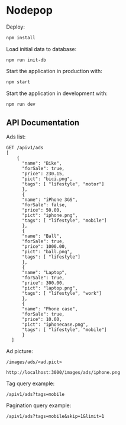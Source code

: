 # Nodepop

Deploy:

```sh
npm install
```

Load initial data to database:

```
npm run init-db
```

Start the application in production with:

```sh
npm start
```

Start the application in development with:

```sh
npm run dev
```

## API Documentation

Ads list:
```
GET /apiv1/ads
[
    {
      "name": "Bike",
      "forSale": true,
      "price": 230.15,
      "pict": "bici.png",
      "tags": [ "lifestyle", "motor"]
      },
      {
      "name": "iPhone 3GS",
      "forSale": false,
      "price": 50.00,
      "pict": "iphone.png",
      "tags": [ "lifestyle", "mobile"]
      },
      {
      "name": "Ball",
      "forSale": true,
      "price": 1000.00,
      "pict": "ball.png",
      "tags": [ "lifestyle"]
      },
      {
      "name": "Laptop",
      "forSale": true,
      "price": 300.00,
      "pict": "laptop.png",
      "tags": [ "lifestyle", "work"]
      },
      {
      "name": "Phone case",
      "forSale": true,
      "price": 10.00,
      "pict": "iphonecase.png",
      "tags": [ "lifestyle", "mobile"]
      }
  ]
```
Ad picture:

```
/images/ads/<ad.pict>

```
```
http://localhost:3000/images/ads/iphone.png

```

Tag query example:

```
/apiv1/ads?tags=mobile
```

Pagination query example:

```
/apiv1/ads?tags=mobile&skip=1&limit=1
```


